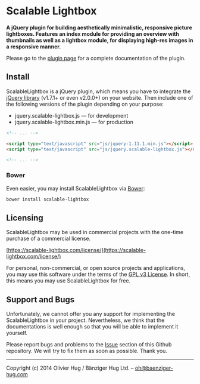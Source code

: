 Scalable Lightbox
=================

**A jQuery plugin for building aesthetically minimalistic, responsive picture lightboxes. Features an index module for providing an overview with thumbnails as well as a lightbox module, for displaying high-res images in a responsive manner.**

Please go to the [plugin page](https://scalable-lightbox.com/) for a complete documentation of the plugin.



## Install

ScalableLightbox is a jQuery plugin, which means you have to integrate the [jQuery library](http://jquery.com/download/) (v1.7.1+ or even v2.0.0+) on your website. Then include one of the following versions of the plugin depending on your purpose:

* jquery.scalable&#45;lightbox.js &mdash; for development
* jquery.scalable&#45;lightbox.min.js &mdash; for production

``` html
<!-- ... -->

<script type="text/javascript" src="js/jquery-1.11.1.min.js"></script>
<script type="text/javascript" src="js/jquery.scalable-lightbox.js"></script>

<!-- ... -->
```

### Bower

Even easier, you may install ScalableLightbox via [Bower](http://bower.io):

``` bash
bower install scalable-lightbox
```



## Licensing

ScalableLightbox may be used in commercial projects with the one-time purchase of a commercial license.

[https://scalable-lightbox.com/license/](https://scalable-lightbox.com/license/)

For personal, non&#45;commercial, or open source projects and applications, you may use this software under the terms of the [GPL v3 License](http://choosealicense.com/licenses/gpl-v3/). In short, this means you may use ScalableLightbox for free.



## Support and Bugs

Unfortunately, we cannot offer you any support for implementing the ScalableLightbox in your project. Nevertheless, we think that the documentations is well enough so that you will be able to implement it yourself.

Please report bugs and problems to the [Issue](https://github.com/onyx1/jquery-scalable-lightbox/issues) section of this Github repository. We will try to fix them as soon as possible. Thank you.

* * *

Copyright (c) 2014 Olivier Hug / Bänziger Hug Ltd. – oh@baenziger-hug.com
